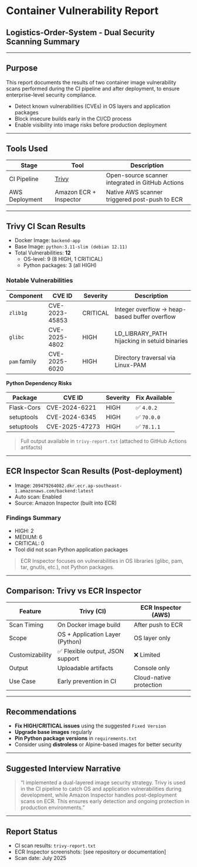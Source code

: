 #  Container Vulnerability Report  
## Logistics-Order-System - Dual Security Scanning Summary

---

##  Purpose

This report documents the results of two container image vulnerability scans performed during the CI pipeline and after deployment, to ensure enterprise-level security compliance.

-  Detect known vulnerabilities (CVEs) in OS layers and application packages
-  Block insecure builds early in the CI/CD process
-  Enable visibility into image risks before production deployment

---

##  Tools Used

| Stage            | Tool                         | Description |
|------------------|------------------------------|-------------|
| CI Pipeline      | [Trivy](https://github.com/aquasecurity/trivy) | Open-source scanner integrated in GitHub Actions |
| AWS Deployment   | Amazon ECR + Inspector       | Native AWS scanner triggered post-push to ECR |

---

##  Trivy CI Scan Results

- Docker Image: `backend-app`
- Base Image: `python:3.11-slim (debian 12.11)`
- Total Vulnerabilities: **12**
  - OS-level: 9 (8 HIGH, 1 CRITICAL)
  - Python packages: 3 (all HIGH)

###  Notable Vulnerabilities

| Component       | CVE ID            | Severity | Description |
|-----------------|-------------------|----------|-------------|
| `zlib1g`        | CVE-2023-45853    | CRITICAL | Integer overflow → heap-based buffer overflow |
| `glibc`         | CVE-2025-4802     | HIGH     | LD_LIBRARY_PATH hijacking in setuid binaries |
| `pam` family    | CVE-2025-6020     | HIGH     | Directory traversal via Linux-PAM |

 **Python Dependency Risks**

| Package        | CVE ID            | Severity | Fix Available |
|----------------|-------------------|----------|----------------|
| Flask-Cors     | CVE-2024-6221     | HIGH     | ✅ `4.0.2` |
| setuptools     | CVE-2024-6345     | HIGH     | ✅ `70.0.0` |
| setuptools     | CVE-2025-47273    | HIGH     | ✅ `78.1.1` |

> Full output available in `trivy-report.txt` (attached to GitHub Actions artifacts)

---

## ECR Inspector Scan Results (Post-deployment)

- Image: `209479264082.dkr.ecr.ap-southeast-1.amazonaws.com/backend:latest`
- Auto scan: Enabled
- Source: Amazon Inspector (built into ECR)

### Findings Summary

- HIGH: 2  
- MEDIUM: 6  
- CRITICAL: 0  
- Tool did not scan Python application packages

> ECR Inspector focuses on vulnerabilities in OS libraries (glibc, pam, tar, gnutls, etc.), not Python packages.

---

##  Comparison: Trivy vs ECR Inspector

| Feature              | Trivy (CI)           | ECR Inspector (AWS) |
|----------------------|----------------------|----------------------|
| Scan Timing          | On Docker image build | After push to ECR    |
| Scope                | OS + Application Layer (Python) | OS layer only     |
| Customizability      | ✅ Flexible output, JSON support | ❌ Limited        |
| Output               | Uploadable artifacts | Console only         |
| Use Case             | Early prevention in CI | Cloud-native protection |

---

## Recommendations

- **Fix HIGH/CRITICAL issues** using the suggested `Fixed Version`
- **Upgrade base images** regularly
- **Pin Python package versions** in `requirements.txt`
- Consider using **distroless** or Alpine-based images for better security

---

## Suggested Interview Narrative

> “I implemented a dual-layered image security strategy. Trivy is used in the CI pipeline to catch OS and application vulnerabilities during development, while Amazon Inspector handles post-deployment scans on ECR. This ensures early detection and ongoing protection in production environments.”

---

## Report Status

- CI scan results: `trivy-report.txt`
- ECR Inspector screenshots: [see repository or documentation]
- Scan date: July 2025